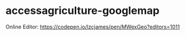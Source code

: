 # accessagriculture-googlemap


Online Editor: https://codepen.io/lzcjames/pen/MWexGeo?editors=1011
